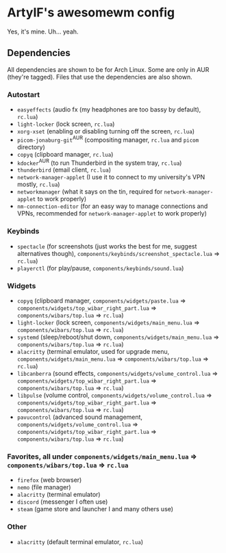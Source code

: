 # ArtyIF's awesomewm config

Yes, it's mine. Uh... yeah.

## Dependencies

All dependencies are shown to be for Arch Linux. Some are only in AUR (they're tagged).
Files that use the dependencies are also shown.

### Autostart
- `easyeffects` (audio fx (my headphones are too bassy by default), `rc.lua`)
- `light-locker` (lock screen, `rc.lua`)
- `xorg-xset` (enabling or disabling turning off the screen, `rc.lua`)
- `picom-jonaburg-git`<sup>AUR</sup> (compositing manager, `rc.lua` and `picom` directory)
- `copyq` (clipboard manager, `rc.lua`)
- `kdocker`<sup>AUR</sup> (to run Thunderbird in the system tray, `rc.lua`)
- `thunderbird` (email client, `rc.lua`)
- `network-manager-applet` (I use it to connect to my university's VPN mostly, `rc.lua`)
- `networkmanager` (what it says on the tin, required for `network-manager-applet` to work properly)
- `nm-connection-editor` (for an easy way to manage connections and VPNs, recommended for `network-manager-applet` to work properly)

### Keybinds
- `spectacle` (for screenshots (just works the best for me, suggest alternatives though), `components/keybinds/screenshot_spectacle.lua` => `rc.lua`)
- `playerctl` (for play/pause, `components/keybinds/sound.lua`)

### Widgets
- `copyq` (clipboard manager, `components/widgets/paste.lua` => `components/widgets/top_wibar_right_part.lua` => `components/wibars/top.lua` => `rc.lua`)
- `light-locker` (lock screen, `components/widgets/main_menu.lua` => `components/wibars/top.lua` => `rc.lua`)
- `systemd` (sleep/reboot/shut down, `components/widgets/main_menu.lua` => `components/wibars/top.lua` => `rc.lua`)
- `alacritty` (terminal emulator, used for upgrade menu, `components/widgets/main_menu.lua` => `components/wibars/top.lua` => `rc.lua`)
- `libcanberra` (sound effects, `components/widgets/volume_control.lua` => `components/widgets/top_wibar_right_part.lua` => `components/wibars/top.lua` => `rc.lua`)
- `libpulse` (volume control, `components/widgets/volume_control.lua` => `components/widgets/top_wibar_right_part.lua` => `components/wibars/top.lua` => `rc.lua`)
- `pavucontrol` (advanced sound management, `components/widgets/volume_control.lua` => `components/widgets/top_wibar_right_part.lua` => `components/wibars/top.lua` => `rc.lua`)

### Favorites, all under `components/widgets/main_menu.lua` => `components/wibars/top.lua` => `rc.lua`
- `firefox` (web browser)
- `nemo` (file manager)
- `alacritty` (terminal emulator)
- `discord` (messenger I often use)
- `steam` (game store and launcher I and many others use)

### Other
- `alacritty` (default terminal emulator, `rc.lua`)
